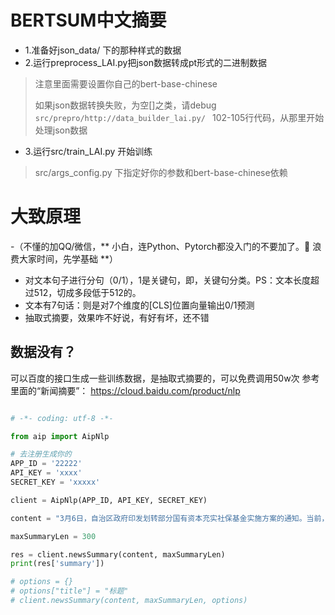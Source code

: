# BERTSUM中文摘要

- 1.准备好json_data/ 下的那种样式的数据
- 2.运行preprocess_LAI.py把json数据转成pt形式的二进制数据
> 注意里面需要设置你自己的bert-base-chinese
> 
> 如果json数据转换失败，为空[]之类，请debug `src/prepro/http://data_builder_lai.py/ ` 102-105行代码，从那里开始处理json数据
- 3.运行src/train_LAI.py 开始训练
> src/args_config.py 下指定好你的参数和bert-base-chinese依赖
>

# 大致原理
-（不懂的加QQ/微信，** 小白，连Python、Pytorch都没入门的不要加了。🙏 浪费大家时间，先学基础 **）
- 对文本句子进行分句（0/1），1是关键句，即，关键句分类。PS：文本长度超过512，切成多段低于512的。
- 文本有7句话：则是对7个维度的[CLS]位置向量输出0/1预测
- 抽取式摘要，效果咋不好说，有好有坏，还不错

## 数据没有？
可以百度的接口生成一些训练数据，是抽取式摘要的，可以免费调用50w次
参考里面的“新闻摘要”：
https://cloud.baidu.com/product/nlp

```python

# -*- coding: utf-8 -*-

from aip import AipNlp

# 去注册生成你的
APP_ID = '22222'
API_KEY = 'xxxx'
SECRET_KEY = 'xxxxx'

client = AipNlp(APP_ID, API_KEY, SECRET_KEY)

content = "3月6日，自治区政府印发划转部分国有资本充实社保基金实施方案的通知。当前，在推动国有企业深化改革的同时，通过划转部分国有资本充实社保基金，使人民群众共享国有企业发展成果，增进民生福祉，促进改革和完善基本养老保险制度，实现代际公平，增强制度的可持续性。划转范围。为我区国有及国有控股大中型企业、金融机构纳入划转范围。公益类企业、文化企业以及国务院另有规定的除外。划转对象。一是由自治区国资委监管或直接持有纳入划转范围的国有股权。二是由自治区有关部门（单位）监管或直接持有纳入划转范围的国有股权。三是由市、县（区）人民政府直接持有纳入划转范围的国有股权。划转对象涉及多个国有股东的，按照不重复划转原则进行划转。中央和地方混合持股的企业，按照第一大股东产权归属关系进行划转。划转比例。划转比例统一为纳入划转范围企业国有股权的10%。以后根据中央政策规定和我区基本养老保险基金缺口适时调整。划转基准日。本次国有股权划转原则上以2019年12月31日作为划转基准日。后续如有符合划转条件的企业，以上一年度末作为划转基准日。承接主体。我区划转的企业国有股权，委托自治区财政厅履行出资人职责的企业作为全区唯一承接主体，负责集中统一持有、专户管理和独立运营。各市、县（区）不再设立承接主体。国有资产直接划拨等制度性安排，社保基金的力量不断壮大，为我国现行养老制度的存续提供了充分安全可靠的后盾和保障。在这个过程里，国有资产的划入起到了至关重要的支柱性作用，而这也是国有资产社会使命的充分落实。"

maxSummaryLen = 300

res = client.newsSummary(content, maxSummaryLen)
print(res['summary'])

# options = {}
# options["title"] = "标题"
# client.newsSummary(content, maxSummaryLen, options)

```
